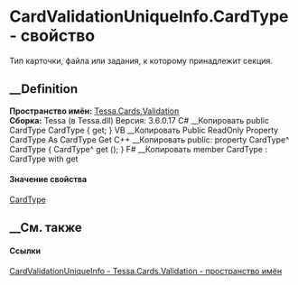 # CardValidationUniqueInfo.CardType - свойство
Тип карточки, файла или задания, к которому принадлежит секция.
## __Definition
 **Пространство имён:** [Tessa.Cards.Validation](N_Tessa_Cards_Validation.htm)  
 **Сборка:** Tessa (в Tessa.dll) Версия: 3.6.0.17
C# __Копировать
     public CardType CardType { get; }
VB __Копировать
     Public ReadOnly Property CardType As CardType
    	Get
C++ __Копировать
     public:
    property CardType^ CardType {
    	CardType^ get ();
    }
F# __Копировать
     member CardType : CardType with get
#### Значение свойства
[CardType](T_Tessa_Cards_CardType.htm)
##  __См. также
#### Ссылки
[CardValidationUniqueInfo -
](T_Tessa_Cards_Validation_CardValidationUniqueInfo.htm)
[Tessa.Cards.Validation - пространство имён](N_Tessa_Cards_Validation.htm)
